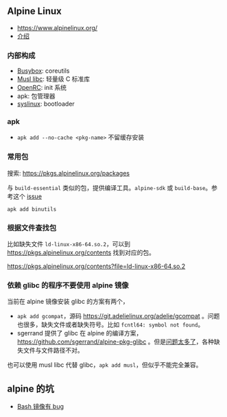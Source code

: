 ## Alpine Linux

- https://www.alpinelinux.org/
- [介绍](https://wiki.alpinelinux.org/wiki/Alpine_Linux:Overview)

### 内部构成

- [Busybox](./busybox.md): coreutils
- [Musl libc](./musl-libc.md): 轻量级 C 标准库
- [OpenRC](./openrc.md): init 系统
- apk: 包管理器
- [syslinux](https://wiki.syslinux.org/wiki/index.php): bootloader

### apk

- `apk add --no-cache <pkg-name>` 不留缓存安装

### 常用包

搜索: https://pkgs.alpinelinux.org/packages

与 `build-essential` 类似的包，提供编译工具。`alpine-sdk` 或 `build-base`。参考这个 [issue](https://github.com/gliderlabs/docker-alpine/issues/24)

`apk add binutils`

### 根据文件查找包

比如缺失文件 `ld-linux-x86-64.so.2`，可以到 https://pkgs.alpinelinux.org/contents 找到对应的包。

https://pkgs.alpinelinux.org/contents?file=ld-linux-x86-64.so.2

### 依赖 glibc 的程序不要使用 alpine 镜像

当前在 alpine 镜像安装 glibc 的方案有两个，

- `apk add gcompat`，源码 https://git.adelielinux.org/adelie/gcompat 。问题也很多，缺失文件或者缺失符号。比如 `fcntl64: symbol not found`。
- sgerrand 提供了 glibc 在 alpine 的编译方案，https://github.com/sgerrand/alpine-pkg-glibc 。但是[问题太多了](https://github.com/sgerrand/alpine-pkg-glibc/issues?q=is%3Aissue+is%3Aopen+sort%3Aupdated-desc)，各种缺失文件与文件路径不对。

也可以使用 musl libc 代替 glibc，`apk add musl`，但似乎不能完全兼容。

## alpine 的坑

- [Bash 镜像有 bug](../shell/bash-docker-image-has-bug.md)
